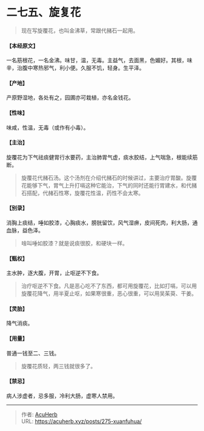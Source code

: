 # 二七五、旋复花


> 现在写旋覆花，也叫金沸草，常跟代赭石一起用。

#### 【本经原文】

一名筋根花，一名金沸。味甘，温，无毒。主益气，去面黑，色媚好。其根，味辛，治腹中寒热邪气，利小便。久服不饥，轻身。生平泽。

#### 【产地】

产原野湿地，各处有之，园圃亦可栽植，亦名金钱花。

#### 【性味】

味咸，性温，无毒（或作有小毒）。

#### 【主治】

旋覆花为下气祛痰健胃行水要药，主治肺胃气虚，痰水胶结，上气喘急，根能续筋断。

> 旋覆花代赭石汤。这个汤剂在介绍代赭石的时候讲过，主要治疗胃酸。旋覆花能够下气，胃气上升打嗝这种它能治，下气的同时还能行胃建水，和代赭石搭配，代赭石性寒，旋覆花性温，药性不会太寒。

#### 【别录】

消胸上痰结，唾如胶漆，心胸痰水，膀胱留饮，风气湿痹，皮间死肉，利大肠，通血脉，益色泽。

> 啥叫唾如胶漆？就是说痰很胶，和硬块一样。

#### 【甄权】

主水肿，逐大腹，开胃，止呕逆不下食。

> 治疗呕逆不下食‍‍。凡是恶心吃不了东西，都可用旋覆花，比如打嗝，可以用旋覆花降气，用半夏止呕，如果寒很重，恶心很重，可以用吴茱萸、干姜。

#### 【灵胎】

降气消痰。

#### 【用量】

普通一钱至二、三钱。

> 旋覆花质轻，两三钱就很多了。

#### 【禁忌】

病人涉虚者，忌多服，冷利大肠，虚寒人禁用。

---

> 作者: [AcuHerb](https://acuherb.xyz)  
> URL: https://acuherb.xyz/posts/275-xuanfuhua/  


